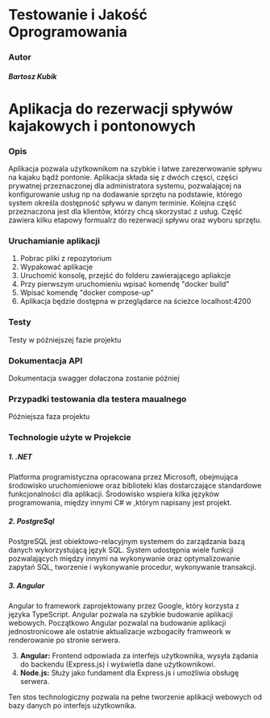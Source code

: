 Testowanie i Jakość Oprogramowania
=============
### **Autor**
##### **Bartosz Kubik**



# **Aplikacja do rezerwacji spływów kajakowych i pontonowych**

### Opis 
Aplikacja pozwala użytkownikom na szybkie i łatwe zarezerwowanie spływu na kajaku bądź pontonie. Aplikacja składa się z dwóch częsci, części prywatnej przeznaczonej dla administratora systemu, pozwalającej na konfigurowanie usług np na dodawanie sprzętu na podstawie, którego system określa dostępność spływu w danym terminie. Kolejna część przeznaczona jest dla klientów, którzy chcą skorzystać z usług. Część zawiera kilku etapowy formualrz do rezerwacji spływu oraz wyboru sprzętu.


### Uruchamianie aplikacji
1. Pobrac pliki z repozytorium
2. Wypakować aplikacje
3. Uruchomić konsolę, przejść do folderu zawierającego apliakcje
4. Przy pierwszym uruchomieniu wpisać komendę "docker build"
5. Wpisać komendę "docker compose-up"
6. Aplikacja będzie dostępna w przeglądarce na ścieżce localhost:4200

### Testy
Testy w późniejszej fazie projektu

### Dokumentacja API
Dokumentacja swagger dołaczona zostanie później

### Przypadki testowania dla testera maualnego

Późniejsza faza projektu

### Technologie użyte w Projekcie 

##### 1. .NET
Platforma programistyczna opracowana przez Microsoft, obejmująca środowisko uruchomieniowe oraz biblioteki klas dostarczające standardowe funkcjonalności dla aplikacji. Środowisko wspiera kilka języków programowania, między innymi C# w ,którym napisany jest projekt.

##### 2. PostgreSql
PostgreSQL jest obiektowo-relacyjnym systemem do zarządzania bazą danych wykorzystującą język SQL. System udostępnia wiele funkcji pozwalających między innymi na wykonywanie oraz optymalizowanie zapytań SQL, tworzenie i wykonywanie procedur, wykonywanie transakcji.

##### 3. Angular
Angular to framework zaprojektowany przez Google, który korzysta z języka TypeScript. Angular pozwala na szybkie budowanie aplikacji webowych. Początkowo Angular pozwalal na budowanie aplikacji jednostronicowe ale ostatnie aktualizacje wzbogaciły framweork w renderowanie po stronie serwera. 


3. **Angular:** Frontend odpowiada za interfejs użytkownika, wysyła żądania do backendu (Express.js) i wyświetla dane użytkownikowi.
4. **Node.js:** Służy jako fundament dla Express.js i umożliwia obsługę serwera.

Ten stos technologiczny pozwala na pełne tworzenie aplikacji webowych od bazy danych po interfejs użytkownika.

